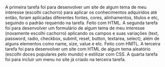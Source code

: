 A primeira tarefa foi para desenvolver um site de algum tema de meu interesse (escolhi cachorro) para aplicar os conhecimentos adquiridos até então, foram aplicadas diferentes fontes, cores, alinhamentos, títulos e etc, seguindo o padrão requerido na tarefa. Feito com HTML.
A segunda tarefa foi para desenvolver um formulário de algum tema de meu interesse (novamente escolhi cachorro) aplicando os campos e suas variações (text, password, radio, checkbox, submit, reset, button, textarea, select), além de alguns elementos como name, size, value e etc. Feito com HMTL.
A terceira tarefa foi para desenvolver um site com HTML de algum tema aleatório (escolhi doces populares pelo mundo) e estilizar com CSS. A quarta tarefa foi para incluir um menu no site já criado na terceira tarefa.
